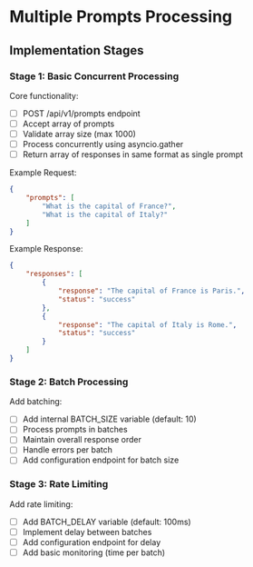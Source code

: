 # Multiple Prompts Processing

## Implementation Stages

### Stage 1: Basic Concurrent Processing
Core functionality:
- [ ] POST /api/v1/prompts endpoint
- [ ] Accept array of prompts
- [ ] Validate array size (max 1000)
- [ ] Process concurrently using asyncio.gather
- [ ] Return array of responses in same format as single prompt

Example Request:
```json
{
    "prompts": [
        "What is the capital of France?",
        "What is the capital of Italy?"
    ]
}
```

Example Response:
```json
{
    "responses": [
        {
            "response": "The capital of France is Paris.",
            "status": "success"
        },
        {
            "response": "The capital of Italy is Rome.",
            "status": "success"
        }
    ]
}
```

### Stage 2: Batch Processing
Add batching:
- [ ] Add internal BATCH_SIZE variable (default: 10)
- [ ] Process prompts in batches
- [ ] Maintain overall response order
- [ ] Handle errors per batch
- [ ] Add configuration endpoint for batch size

### Stage 3: Rate Limiting
Add rate limiting:
- [ ] Add BATCH_DELAY variable (default: 100ms)
- [ ] Implement delay between batches
- [ ] Add configuration endpoint for delay
- [ ] Add basic monitoring (time per batch) 